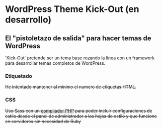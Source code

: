 

# WordPress Theme Kick-Out (en desarrollo)
## El "pistoletazo de salida" para hacer temas de WordPress

'Kick-Out' pretende ser un tema base rozando la linea con un framework para desarrollar temas completos de WordPress.

### Etiquetado
~~He intentado mantener al minimo el numero de etiquetas HTML.~~

### CSS 
~~Uso Sass con un [compilador PHP](http://leafo.net/scssphp/) para poder incluir configuraciones de estilo desde el panel de administrador a las hojas de estilo y que funcione en servidores sin necesidad de Ruby~~
